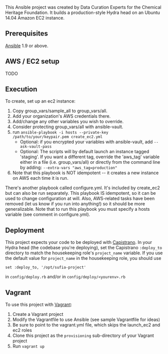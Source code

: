 This Ansible project was created by Data Curation Experts for the Chemical Heritage Foundation. It builds a production-style Hydra head on an Ubuntu 14.04 Amazon EC2 instance.

## Prerequisites
[Ansible](http://docs.ansible.com/intro_installation.html) 1.9 or above.

## AWS / EC2 setup
TODO

## Execution
To create, set up an ec2 instance:

1. Copy group_vars/sample_all to group_vars/all.
2. Add your organization's AWS credentials there.
3. Add/change any other variables you wish to override.
4. Consider protecting group_vars/all with ansible-vault.
5. run `ansible-playbook -i hosts --private-key /path/to/your/keypair.pem create_ec2.yml`
   * Optional: if you encrypted your variables with ansible-vault, add `--ask-vault-pass`
   * Optional: The scripts will by default launch an instance tagged 'staging'. If you want a different tag, override the 'aws_tag' variable either in a file (i.e. group_vars/all) or directly from the command line by adding: `--extra-vars "aws_tag=production"`
6. Note that this playbook is NOT idempotent -- it creates a new instance on AWS each time it is run.

There's another playbook called configure.yml. It's included by create_ec2 but can also be run separately. This playbook IS idempotent, so it can be used to change configuration at will. Also, AWS-related tasks have been removed (let us know if you run into anything!) so it should be more generalizable. Note that to run this playbook you must specify a hosts variable (see comment in configure.yml).

## Deployment
This project expects your code to be deployed with [Capistrano](http://capistranorb.com/). In your Hydra head (the codebase you're deploying), set the Capistrano `:deploy_to` directory to match the housekeeping role's `project_name` variable. If you use the default value for `project_name` in the housekeeping role, you should use 
```
set :deploy_to, '/opt/sufia-project'
```
in `config/deploy.rb` and/or in `config/deploy/<yourenv>.rb`  

## Vagrant
To use this project with [Vagrant](http://docs.vagrantup.com/v2/):

1. Create a Vagrant project
2. Modify the Vagrantfile to use Ansible (see sample Vagrantfile for ideas)
3. Be sure to point to the vagrant.yml file, which skips the launch_ec2 and ec2 roles
4. Clone this project as the `provisioning` sub-directory of your Vagrant project
5. Run `vagrant up`
